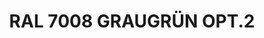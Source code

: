 ---
title: "RAL 7008 GRAUGRÜN OPT.2"
price: "TBA"
desc: "Opis nije dostupan"
img_path: "/assets/img/A.MIG-0006.jpg"
brand: AMMO
available: true
cat: "acrylics"
subcat: "ACRYLIC PAINTS (17 mL)"
subsubcat: "SS"
---